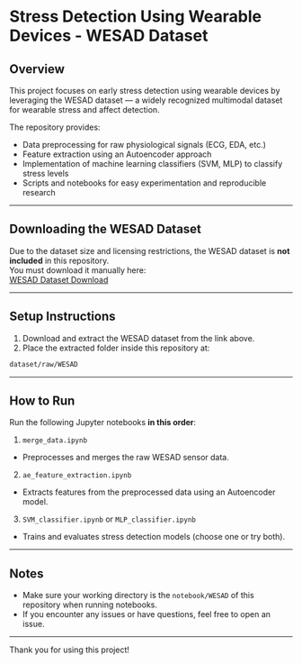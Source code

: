 # Stress Detection Using Wearable Devices - WESAD Dataset

## Overview

This project focuses on early stress detection using wearable devices by leveraging the WESAD dataset — a widely recognized multimodal dataset for wearable stress and affect detection.

The repository provides:

- Data preprocessing for raw physiological signals (ECG, EDA, etc.)
- Feature extraction using an Autoencoder approach
- Implementation of machine learning classifiers (SVM, MLP) to classify stress levels
- Scripts and notebooks for easy experimentation and reproducible research

---

## Downloading the WESAD Dataset

Due to the dataset size and licensing restrictions, the WESAD dataset is **not included** in this repository.  
You must download it manually here:  
[WESAD Dataset Download](https://uni-siegen.sciebo.de/s/HGdUkoNlW1Ub0Gx)

---

## Setup Instructions

1. Download and extract the WESAD dataset from the link above.  
2. Place the extracted folder inside this repository at:  
```bash
dataset/raw/WESAD
```

---

## How to Run

Run the following Jupyter notebooks **in this order**:

1. `merge_data.ipynb`  
- Preprocesses and merges the raw WESAD sensor data.

2. `ae_feature_extraction.ipynb`  
- Extracts features from the preprocessed data using an Autoencoder model.

3. `SVM_classifier.ipynb` or `MLP_classifier.ipynb`  
- Trains and evaluates stress detection models (choose one or try both).

---

## Notes

- Make sure your working directory is the `notebook/WESAD` of this repository when running notebooks.  
- If you encounter any issues or have questions, feel free to open an issue.

---

Thank you for using this project!